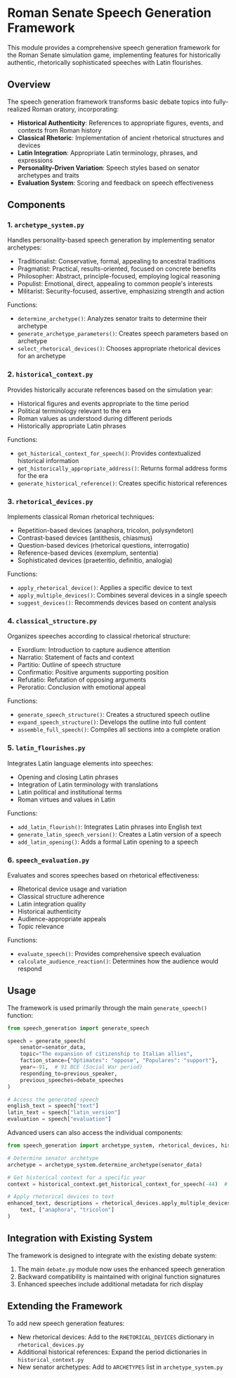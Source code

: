 # Roman Senate Speech Generation Framework

This module provides a comprehensive speech generation framework for the Roman Senate simulation game, implementing features for historically authentic, rhetorically sophisticated speeches with Latin flourishes.

## Overview

The speech generation framework transforms basic debate topics into fully-realized Roman oratory, incorporating:

- **Historical Authenticity**: References to appropriate figures, events, and contexts from Roman history
- **Classical Rhetoric**: Implementation of ancient rhetorical structures and devices
- **Latin Integration**: Appropriate Latin terminology, phrases, and expressions
- **Personality-Driven Variation**: Speech styles based on senator archetypes and traits
- **Evaluation System**: Scoring and feedback on speech effectiveness

## Components

### 1. `archetype_system.py`

Handles personality-based speech generation by implementing senator archetypes:

- Traditionalist: Conservative, formal, appealing to ancestral traditions
- Pragmatist: Practical, results-oriented, focused on concrete benefits
- Philosopher: Abstract, principle-focused, employing logical reasoning
- Populist: Emotional, direct, appealing to common people's interests
- Militarist: Security-focused, assertive, emphasizing strength and action

Functions:
- `determine_archetype()`: Analyzes senator traits to determine their archetype
- `generate_archetype_parameters()`: Creates speech parameters based on archetype
- `select_rhetorical_devices()`: Chooses appropriate rhetorical devices for an archetype

### 2. `historical_context.py`

Provides historically accurate references based on the simulation year:

- Historical figures and events appropriate to the time period
- Political terminology relevant to the era
- Roman values as understood during different periods
- Historically appropriate Latin phrases

Functions:
- `get_historical_context_for_speech()`: Provides contextualized historical information
- `get_historically_appropriate_address()`: Returns formal address forms for the era
- `generate_historical_reference()`: Creates specific historical references

### 3. `rhetorical_devices.py`

Implements classical Roman rhetorical techniques:

- Repetition-based devices (anaphora, tricolon, polysyndeton)
- Contrast-based devices (antithesis, chiasmus)
- Question-based devices (rhetorical questions, interrogatio)
- Reference-based devices (exemplum, sententia)
- Sophisticated devices (praeteritio, definitio, analogia)

Functions:
- `apply_rhetorical_device()`: Applies a specific device to text
- `apply_multiple_devices()`: Combines several devices in a single speech
- `suggest_devices()`: Recommends devices based on content analysis

### 4. `classical_structure.py`

Organizes speeches according to classical rhetorical structure:

- Exordium: Introduction to capture audience attention
- Narratio: Statement of facts and context
- Partitio: Outline of speech structure
- Confirmatio: Positive arguments supporting position
- Refutatio: Refutation of opposing arguments
- Peroratio: Conclusion with emotional appeal

Functions:
- `generate_speech_structure()`: Creates a structured speech outline
- `expand_speech_structure()`: Develops the outline into full content
- `assemble_full_speech()`: Compiles all sections into a complete oration

### 5. `latin_flourishes.py`

Integrates Latin language elements into speeches:

- Opening and closing Latin phrases
- Integration of Latin terminology with translations
- Latin political and institutional terms
- Roman virtues and values in Latin

Functions:
- `add_latin_flourish()`: Integrates Latin phrases into English text
- `generate_latin_speech_version()`: Creates a Latin version of a speech
- `add_latin_opening()`: Adds a formal Latin opening to a speech

### 6. `speech_evaluation.py`

Evaluates and scores speeches based on rhetorical effectiveness:

- Rhetorical device usage and variation
- Classical structure adherence
- Latin integration quality
- Historical authenticity
- Audience-appropriate appeals
- Topic relevance

Functions:
- `evaluate_speech()`: Provides comprehensive speech evaluation
- `calculate_audience_reaction()`: Determines how the audience would respond

## Usage

The framework is used primarily through the main `generate_speech()` function:

```python
from speech_generation import generate_speech

speech = generate_speech(
    senator=senator_data,
    topic="The expansion of citizenship to Italian allies",
    faction_stance={"Optimates": "oppose", "Populares": "support"},
    year=-91,  # 91 BCE (Social War period)
    responding_to=previous_speaker,
    previous_speeches=debate_speeches
)

# Access the generated speech
english_text = speech["text"]
latin_text = speech["latin_version"]
evaluation = speech["evaluation"]
```

Advanced users can also access the individual components:

```python
from speech_generation import archetype_system, rhetorical_devices, historical_context

# Determine senator archetype
archetype = archetype_system.determine_archetype(senator_data)

# Get historical context for a specific year
context = historical_context.get_historical_context_for_speech(-44)  # 44 BCE

# Apply rhetorical devices to text
enhanced_text, descriptions = rhetorical_devices.apply_multiple_devices(
    text, ["anaphora", "tricolon"]
)
```

## Integration with Existing System

The framework is designed to integrate with the existing debate system:

1. The main `debate.py` module now uses the enhanced speech generation
2. Backward compatibility is maintained with original function signatures
3. Enhanced speeches include additional metadata for rich display

## Extending the Framework

To add new speech generation features:
- New rhetorical devices: Add to the `RHETORICAL_DEVICES` dictionary in `rhetorical_devices.py`
- Additional historical references: Expand the period dictionaries in `historical_context.py`
- New senator archetypes: Add to `ARCHETYPES` list in `archetype_system.py`